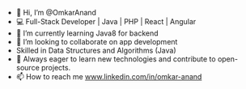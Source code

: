 - 👋 Hi, I’m @OmkarAnand
-  💻 Full-Stack Developer | Java | PHP | React | Angular
- 🌱 I’m currently learning Java8 for backend
- 💞️ I’m looking to collaborate on app development
-  Skilled in Data Structures and Algorithms (Java)
-  📌 Always eager to learn new technologies and contribute to open-source projects.
- 📫 How to reach me www.linkedin.com/in/omkar-anand


